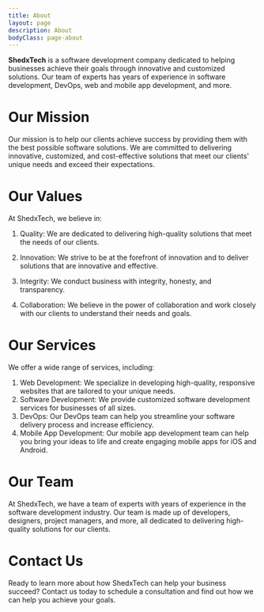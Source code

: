 ```yaml
---
title: About
layout: page
description: About
bodyClass: page-about
---
```


**ShedxTech** is a software development company dedicated to helping businesses achieve their goals through innovative and customized solutions. Our team of experts has years of experience in software development, DevOps, web and mobile app development, and more.

# Our Mission

Our mission is to help our clients achieve success by providing them with the best possible software solutions. We are committed to delivering innovative, customized, and cost-effective solutions that meet our clients' unique needs and exceed their expectations.

# Our Values

At ShedxTech, we believe in:

1. Quality: We are dedicated to delivering high-quality solutions that meet the needs of our clients.

2. Innovation: We strive to be at the forefront of innovation and to deliver solutions that are innovative and effective.

3. Integrity: We conduct business with integrity, honesty, and transparency.

4. Collaboration: We believe in the power of collaboration and work closely with our clients to understand their needs and goals.

# Our Services

We offer a wide range of services, including:

1. Web Development: We specialize in developing high-quality, responsive websites that are tailored to your unique needs.
2. Software Development: We provide customized software development services for businesses of all sizes.
3. DevOps: Our DevOps team can help you streamline your software delivery process and increase efficiency.
4. Mobile App Development: Our mobile app development team can help you bring your ideas to life and create engaging mobile apps for iOS and Android.

# Our Team

At ShedxTech, we have a team of experts with years of experience in the software development industry. Our team is made up of developers, designers, project managers, and more, all dedicated to delivering high-quality solutions for our clients.

# Contact Us

Ready to learn more about how ShedxTech can help your business succeed? Contact us today to schedule a consultation and find out how we can help you achieve your goals.
